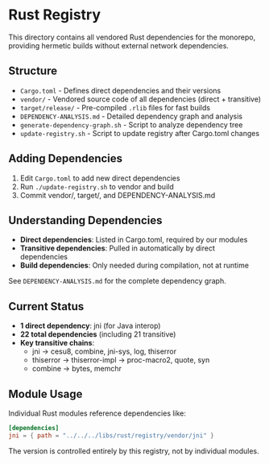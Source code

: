 # Rust Registry

This directory contains all vendored Rust dependencies for the monorepo, providing hermetic builds without external network dependencies.

## Structure

- `Cargo.toml` - Defines direct dependencies and their versions
- `vendor/` - Vendored source code of all dependencies (direct + transitive)
- `target/release/` - Pre-compiled `.rlib` files for fast builds
- `DEPENDENCY-ANALYSIS.md` - Detailed dependency graph and analysis
- `generate-dependency-graph.sh` - Script to analyze dependency tree
- `update-registry.sh` - Script to update registry after Cargo.toml changes

## Adding Dependencies

1. Edit `Cargo.toml` to add new direct dependencies
2. Run `./update-registry.sh` to vendor and build
3. Commit vendor/, target/, and DEPENDENCY-ANALYSIS.md

## Understanding Dependencies

- **Direct dependencies**: Listed in Cargo.toml, required by our modules
- **Transitive dependencies**: Pulled in automatically by direct dependencies
- **Build dependencies**: Only needed during compilation, not at runtime

See `DEPENDENCY-ANALYSIS.md` for the complete dependency graph.

## Current Status

- **1 direct dependency**: jni (for Java interop)
- **22 total dependencies** (including 21 transitive)
- **Key transitive chains**:
  - jni → cesu8, combine, jni-sys, log, thiserror
  - thiserror → thiserror-impl → proc-macro2, quote, syn
  - combine → bytes, memchr

## Module Usage

Individual Rust modules reference dependencies like:

```toml
[dependencies]
jni = { path = "../../../libs/rust/registry/vendor/jni" }
```

The version is controlled entirely by this registry, not by individual modules.